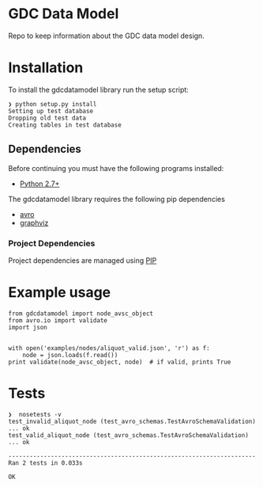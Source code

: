 GDC Data Model
==============

Repo to keep information about the GDC data model design.

# Installation

To install the gdcdatamodel library run the setup script:
```
❯ python setup.py install
Setting up test database
Dropping old test data
Creating tables in test database
```

## Dependencies

Before continuing you must have the following programs installed:

- [Python 2.7+](http://python.org/)

The gdcdatamodel library requires the following pip dependencies

- [avro](https://avro.apache.org/)
- [graphviz](http://www.graphviz.org/)

### Project Dependencies

Project dependencies are managed using [PIP](https://pip.readthedocs.org/en/latest/)

# Example usage
```
from gdcdatamodel import node_avsc_object
from avro.io import validate
import json


with open('examples/nodes/aliquot_valid.json', 'r') as f:
    node = json.loads(f.read())
print validate(node_avsc_object, node)  # if valid, prints True
```

# Tests

```
❯  nosetests -v
test_invalid_aliquot_node (test_avro_schemas.TestAvroSchemaValidation) ... ok
test_valid_aliquot_node (test_avro_schemas.TestAvroSchemaValidation) ... ok

----------------------------------------------------------------------
Ran 2 tests in 0.033s

OK
```
